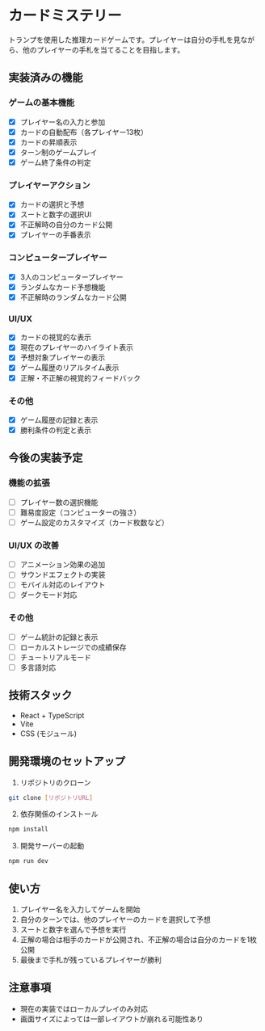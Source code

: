 # カードミステリー

トランプを使用した推理カードゲームです。プレイヤーは自分の手札を見ながら、他のプレイヤーの手札を当てることを目指します。

## 実装済みの機能

### ゲームの基本機能
- [x] プレイヤー名の入力と参加
- [x] カードの自動配布（各プレイヤー13枚）
- [x] カードの昇順表示
- [x] ターン制のゲームプレイ
- [x] ゲーム終了条件の判定

### プレイヤーアクション
- [x] カードの選択と予想
- [x] スートと数字の選択UI
- [x] 不正解時の自分のカード公開
- [x] プレイヤーの手番表示

### コンピュータープレイヤー
- [x] 3人のコンピュータープレイヤー
- [x] ランダムなカード予想機能
- [x] 不正解時のランダムなカード公開

### UI/UX
- [x] カードの視覚的な表示
- [x] 現在のプレイヤーのハイライト表示
- [x] 予想対象プレイヤーの表示
- [x] ゲーム履歴のリアルタイム表示
- [x] 正解・不正解の視覚的フィードバック

### その他
- [x] ゲーム履歴の記録と表示
- [x] 勝利条件の判定と表示

## 今後の実装予定

### 機能の拡張
- [ ] プレイヤー数の選択機能
- [ ] 難易度設定（コンピューターの強さ）
- [ ] ゲーム設定のカスタマイズ（カード枚数など）

### UI/UX の改善
- [ ] アニメーション効果の追加
- [ ] サウンドエフェクトの実装
- [ ] モバイル対応のレイアウト
- [ ] ダークモード対応

### その他
- [ ] ゲーム統計の記録と表示
- [ ] ローカルストレージでの成績保存
- [ ] チュートリアルモード
- [ ] 多言語対応

## 技術スタック

- React + TypeScript
- Vite
- CSS (モジュール)

## 開発環境のセットアップ

1. リポジトリのクローン
```bash
git clone [リポジトリURL]
```

2. 依存関係のインストール
```bash
npm install
```

3. 開発サーバーの起動
```bash
npm run dev
```

## 使い方

1. プレイヤー名を入力してゲームを開始
2. 自分のターンでは、他のプレイヤーのカードを選択して予想
3. スートと数字を選んで予想を実行
4. 正解の場合は相手のカードが公開され、不正解の場合は自分のカードを1枚公開
5. 最後まで手札が残っているプレイヤーが勝利

## 注意事項

- 現在の実装ではローカルプレイのみ対応
- 画面サイズによっては一部レイアウトが崩れる可能性あり 